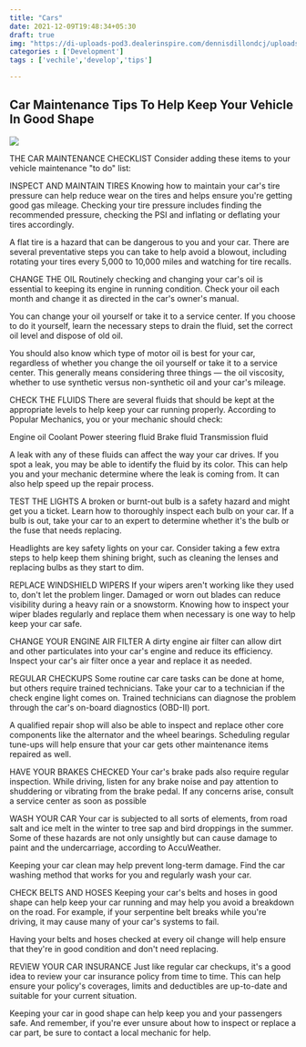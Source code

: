 ```yaml
---
title: "Cars"
date: 2021-12-09T19:48:34+05:30
draft: true
img: "https://di-uploads-pod3.dealerinspire.com/dennisdillondcj/uploads/2018/10/2018-Jeep-Wrangler-Accessories-SM-Banner.jpg"
categories : ['Development']
tags : ['vechile','develop','tips']

---
```


## Car Maintenance Tips To Help Keep Your Vehicle In Good Shape

<img src="https://www.allstate.com/resources/Allstate/images/tools-and-resources/car/man-checking-car-engine-oil-gettyimages-680.jpg?v=eb5b71e1-467e-1c91-70b3-9d2697a5b5c2">


THE CAR MAINTENANCE CHECKLIST
Consider adding these items to your vehicle maintenance "to do" list:

INSPECT AND MAINTAIN TIRES
Knowing how to maintain your car's tire pressure can help reduce wear on the tires and helps ensure you're getting good gas mileage. Checking your tire pressure includes finding the recommended pressure, checking the PSI and inflating or deflating your tires accordingly.

A flat tire is a hazard that can be dangerous to you and your car. There are several preventative steps you can take to help avoid a blowout, including rotating your tires every 5,000 to 10,000 miles and watching for tire recalls.

CHANGE THE OIL
Routinely checking and changing your car's oil is essential to keeping its engine in running condition. Check your oil each month and change it as directed in the car's owner's manual.

You can change your oil yourself or take it to a service center. If you choose to do it yourself, learn the necessary steps to drain the fluid, set the correct oil level and dispose of old oil.

You should also know which type of motor oil is best for your car, regardless of whether you change the oil yourself or take it to a service center. This generally means considering three things — the oil viscosity, whether to use synthetic versus non-synthetic oil and your car's mileage.

CHECK THE FLUIDS
There are several fluids that should be kept at the appropriate levels to help keep your car running properly. According to Popular Mechanics, you or your mechanic should check:

Engine oil
Coolant
Power steering fluid
Brake fluid
Transmission fluid

A leak with any of these fluids can affect the way your car drives. If you spot a leak, you may be able to identify the fluid by its color. This can help you and your mechanic determine where the leak is coming from. It can also help speed up the repair process.

TEST THE LIGHTS
A broken or burnt-out bulb is a safety hazard and might get you a ticket. Learn how to thoroughly inspect each bulb on your car. If a bulb is out, take your car to an expert to determine whether it's the bulb or the fuse that needs replacing.

Headlights are key safety lights on your car. Consider taking a few extra steps to help keep them shining bright, such as cleaning the lenses and replacing bulbs as they start to dim.

REPLACE WINDSHIELD WIPERS
If your wipers aren't working like they used to, don't let the problem linger. Damaged or worn out blades can reduce visibility during a heavy rain or a snowstorm. Knowing how to inspect your wiper blades regularly and replace them when necessary is one way to help keep your car safe.

CHANGE YOUR ENGINE AIR FILTER
A dirty engine air filter can allow dirt and other particulates into your car's engine and reduce its efficiency. Inspect your car's air filter once a year and replace it as needed.

REGULAR CHECKUPS
Some routine car care tasks can be done at home, but others require trained technicians. Take your car to a technician if the check engine light comes on. Trained technicians can diagnose the problem through the car's on-board diagnostics (OBD-II) port.

A qualified repair shop will also be able to inspect and replace other core components like the alternator and the wheel bearings. Scheduling regular tune-ups will help ensure that your car gets other maintenance items repaired as well.

HAVE YOUR BRAKES CHECKED
Your car's brake pads also require regular inspection. While driving, listen for any brake noise and pay attention to shuddering or vibrating from the brake pedal. If any concerns arise, consult a service center as soon as possible

WASH YOUR CAR
Your car is subjected to all sorts of elements, from road salt and ice melt in the winter to tree sap and bird droppings in the summer. Some of these hazards are not only unsightly but can cause damage to paint and the undercarriage, according to AccuWeather.

Keeping your car clean may help prevent long-term damage. Find the car washing method that works for you and regularly wash your car.

CHECK BELTS AND HOSES
Keeping your car's belts and hoses in good shape can help keep your car running and may help you avoid a breakdown on the road. For example, if your serpentine belt breaks while you're driving, it may cause many of your car's systems to fail.

Having your belts and hoses checked at every oil change will help ensure that they're in good condition and don't need replacing.

REVIEW YOUR CAR INSURANCE
Just like regular car checkups, it's a good idea to review your car insurance policy from time to time. This can help ensure your policy's coverages, limits and deductibles are up-to-date and suitable for your current situation.

Keeping your car in good shape can help keep you and your passengers safe. And remember, if you're ever unsure about how to inspect or replace a car part, be sure to contact a local mechanic for help.


